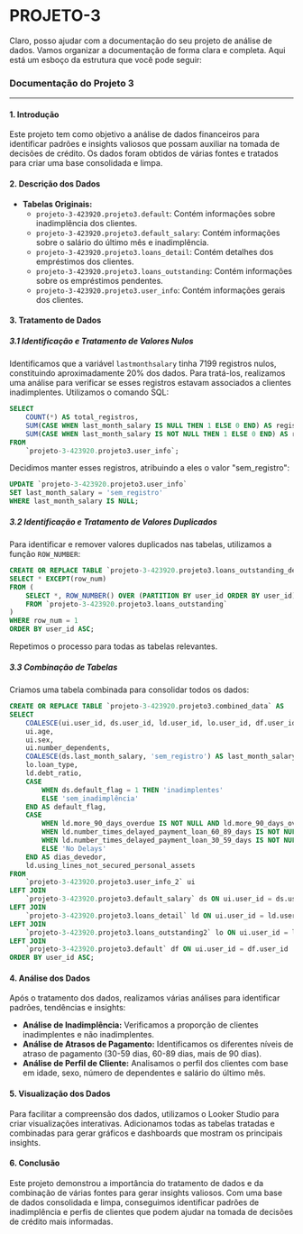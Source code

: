 # PROJETO-3

Claro, posso ajudar com a documentação do seu projeto de análise de dados. Vamos organizar a documentação de forma clara e completa. Aqui está um esboço da estrutura que você pode seguir:

### Documentação do Projeto 3

---

#### 1. **Introdução**

Este projeto tem como objetivo a análise de dados financeiros para identificar padrões e insights valiosos que possam auxiliar na tomada de decisões de crédito. Os dados foram obtidos de várias fontes e tratados para criar uma base consolidada e limpa.

#### 2. **Descrição dos Dados**

- **Tabelas Originais:**
  - `projeto-3-423920.projeto3.default`: Contém informações sobre inadimplência dos clientes.
  - `projeto-3-423920.projeto3.default_salary`: Contém informações sobre o salário do último mês e inadimplência.
  - `projeto-3-423920.projeto3.loans_detail`: Contém detalhes dos empréstimos dos clientes.
  - `projeto-3-423920.projeto3.loans_outstanding`: Contém informações sobre os empréstimos pendentes.
  - `projeto-3-423920.projeto3.user_info`: Contém informações gerais dos clientes.

#### 3. **Tratamento de Dados**

##### 3.1 **Identificação e Tratamento de Valores Nulos**

Identificamos que a variável `lastmonthsalary` tinha 7199 registros nulos, constituindo aproximadamente 20% dos dados. Para tratá-los, realizamos uma análise para verificar se esses registros estavam associados a clientes inadimplentes. Utilizamos o comando SQL:

```sql
SELECT
    COUNT(*) AS total_registros,
    SUM(CASE WHEN last_month_salary IS NULL THEN 1 ELSE 0 END) AS registros_nulos,
    SUM(CASE WHEN last_month_salary IS NOT NULL THEN 1 ELSE 0 END) AS registros_nao_nulos
FROM
    `projeto-3-423920.projeto3.user_info`;
```

Decidimos manter esses registros, atribuindo a eles o valor "sem_registro":

```sql
UPDATE `projeto-3-423920.projeto3.user_info`
SET last_month_salary = 'sem_registro'
WHERE last_month_salary IS NULL;
```

##### 3.2 **Identificação e Tratamento de Valores Duplicados**

Para identificar e remover valores duplicados nas tabelas, utilizamos a função `ROW_NUMBER`:

```sql
CREATE OR REPLACE TABLE `projeto-3-423920.projeto3.loans_outstanding_deduped` AS
SELECT * EXCEPT(row_num)
FROM (
    SELECT *, ROW_NUMBER() OVER (PARTITION BY user_id ORDER BY user_id) AS row_num
    FROM `projeto-3-423920.projeto3.loans_outstanding`
)
WHERE row_num = 1
ORDER BY user_id ASC;
```

Repetimos o processo para todas as tabelas relevantes.

##### 3.3 **Combinação de Tabelas**

Criamos uma tabela combinada para consolidar todos os dados:

```sql
CREATE OR REPLACE TABLE `projeto-3-423920.projeto3.combined_data` AS
SELECT 
    COALESCE(ui.user_id, ds.user_id, ld.user_id, lo.user_id, df.user_id) AS user_id,
    ui.age,
    ui.sex,
    ui.number_dependents,
    COALESCE(ds.last_month_salary, 'sem_registro') AS last_month_salary,
    lo.loan_type,
    ld.debt_ratio,
    CASE
        WHEN ds.default_flag = 1 THEN 'inadimplentes'
        ELSE 'sem_inadimplência'
    END AS default_flag,
    CASE
        WHEN ld.more_90_days_overdue IS NOT NULL AND ld.more_90_days_overdue > 0 THEN '+90'
        WHEN ld.number_times_delayed_payment_loan_60_89_days IS NOT NULL AND ld.number_times_delayed_payment_loan_60_89_days > 0 THEN '60-89'
        WHEN ld.number_times_delayed_payment_loan_30_59_days IS NOT NULL AND ld.number_times_delayed_payment_loan_30_59_days > 0 THEN '30-59'
        ELSE 'No Delays'
    END AS dias_devedor,
    ld.using_lines_not_secured_personal_assets
FROM 
    `projeto-3-423920.projeto3.user_info_2` ui
LEFT JOIN 
    `projeto-3-423920.projeto3.default_salary` ds ON ui.user_id = ds.user_id
LEFT JOIN 
    `projeto-3-423920.projeto3.loans_detail` ld ON ui.user_id = ld.user_id
LEFT JOIN 
    `projeto-3-423920.projeto3.loans_outstanding2` lo ON ui.user_id = lo.user_id
LEFT JOIN 
    `projeto-3-423920.projeto3.default` df ON ui.user_id = df.user_id
ORDER BY user_id ASC;
```

#### 4. **Análise dos Dados**

Após o tratamento dos dados, realizamos várias análises para identificar padrões, tendências e insights:

- **Análise de Inadimplência:** Verificamos a proporção de clientes inadimplentes e não inadimplentes.
- **Análise de Atrasos de Pagamento:** Identificamos os diferentes níveis de atraso de pagamento (30-59 dias, 60-89 dias, mais de 90 dias).
- **Análise de Perfil de Cliente:** Analisamos o perfil dos clientes com base em idade, sexo, número de dependentes e salário do último mês.

#### 5. **Visualização dos Dados**

Para facilitar a compreensão dos dados, utilizamos o Looker Studio para criar visualizações interativas. Adicionamos todas as tabelas tratadas e combinadas para gerar gráficos e dashboards que mostram os principais insights.

#### 6. **Conclusão**

Este projeto demonstrou a importância do tratamento de dados e da combinação de várias fontes para gerar insights valiosos. Com uma base de dados consolidada e limpa, conseguimos identificar padrões de inadimplência e perfis de clientes que podem ajudar na tomada de decisões de crédito mais informadas.


